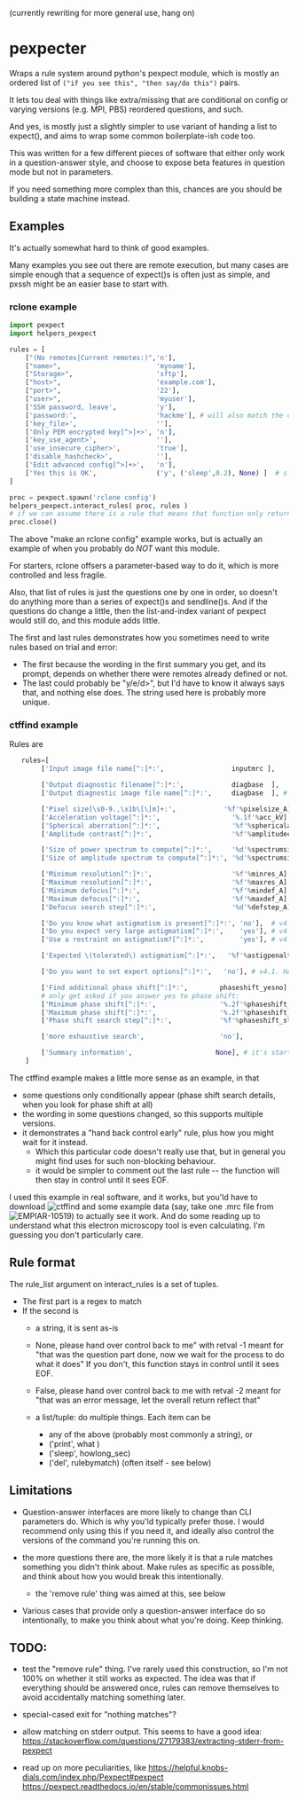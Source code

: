 (currently rewriting for more general use, hang on)


# pexpecter

Wraps a rule system around python's pexpect module,
which is mostly an ordered list of `("if you see this", "then say/do this")` pairs.


It lets tou deal with things like extra/missing that are conditional on config 
or varying versions (e.g. MPI, PBS) reordered questions, and such.

And yes, is mostly just a slightly simpler to use variant of handing a list to expect(),
and aims to wrap some common boilerplate-ish code too.


This was written for a few different pieces of software that either only work in a question-answer style,
and choose to expose beta features in question mode but not in parameters.

If you need something more complex than this, chances are you should be building a state machine instead.


## Examples

It's actually somewhat hard to think of good examples.

Many examples you see out there are remote execution, but many cases are simple enough that a sequence of expect()s is often just as simple, and pxssh might be an easier base to start with.


### rclone example

```python
import pexpect
import helpers_pexpect

rules = [
    ["(No remotes|Current remotes:)",'n'],
    ["name>",                        'myname'],
    ["Storage>",                     'sftp'],
    ["host>",                        'example.com'],
    ["port>",                        '22'],
    ["user>",                        'myuser'],
    ['SSH password, leave',          'y'],
    ['password:',                    'hackme'], # will also match the confirm. Would be more readable to 
    ['key_file>',                    ''],
    ['Only PEM encrypted key[^>]+>', 'n'],
    ['key_use_agent>',               ''],
    ['use_insecure_cipher>',         'true'],
    ['disable_hashcheck>',           ''],
    ['Edit advanced config[^>]+>',   'n'],
    ['Yes this is OK',               ('y', ('sleep',0.2), None) ]  # sleep is probably not necessary, but can't hurt.
]

proc = pexpect.spawn('rclone config')
helpers_pexpect.interact_rules( proc, rules )
# if we can assume there is a rule that means that function only returns once we're done, we can now just:
proc.close()
```

The above "make an rclone config" example works, but is actually an example of when you probably do _NOT_ want this module.

For starters, rclone offsers a parameter-based way to do it, which is more controlled and less fragile.

Also, that list of rules is just the questions one by one in order, so doesn't do anything more than a series of expect()s and sendline()s.
And if the questions do change a little, then the list-and-index variant of pexpect would still do, and this module adds little.

The first and last rules demonstrates how you sometimes need to write rules based on trial and error:
- The first because the wording in the first summary you get, and its prompt, depends on whether there were remotes already defined or not.
- The last could probably be "y/e/d>", but I'd have to know it always says that, and nothing else does. The string used here is probably more unique.


### ctffind example

Rules are
```python
   rules=[
        ['Input image file name[^:]*:',                 inputmrc ],

        ['Output diagnostic filename[^:]*:',            diagbase  ],
        ['Output diagnostic image file name[^:]*:',     diagbase  ], # v4.1

        ['Pixel size[\s0-9.,\x1b\[\]m]+:',            '%f'%pixelsize_A],  # written that way to not match the "Pixel size for fitting" in the pre-calculation or post-calculation summary
        ['Acceleration voltage[^:]*:',                  '%.1f'%acc_kV],
        ['Spherical aberration[^:]*:',                  '%f'%sphericalaberration],
        ['Amplitude contrast[^:]*:',                    '%f'%amplitudecontrast_frac],

        ['Size of power spectrum to compute[^:]*:',     '%d'%spectrumsize_pixels], # CONSIDER: ensure twopower?
        ['Size of amplitude spectrum to compute[^:]*:', '%d'%spectrumsize_pixels], # v4.1

        ['Minimum resolution[^:]*:',                    '%f'%minres_A],
        ['Maximum resolution[^:]*:',                    '%f'%maxres_A],
        ['Minimum defocus[^:]*:',                       '%f'%mindef_A],
        ['Maximum defocus[^:]*:',                       '%f'%maxdef_A],
        ['Defocus search step[^:]*:',                   '%d'%defstep_A],

        ['Do you know what astigmatism is present[^:]*:', 'no'],  # v4.1
        ['Do you expect very large astigmatism[^:]*:',    'yes'], # v4.1. apparently >1000A is considered very large.
        ['Use a restraint on astigmatism?[^:]*:',         'yes'], # v4.1. Penalise above given value

        ['Expected \(tolerated\) astigmatism[^:]*:',   '%f'%astigpenaltyover_A], # v4.1

        ['Do you want to set expert options[^:]*:',   'no'], # v4.1. HAven't checked which they are yet

        ['Find additional phase shift[^:]*:',        phaseshift_yesno],
        # only get asked if you answer yes to phase shift:
        ['Minimum phase shift[^:]*:',                '%.2f'%phaseshift_minrad],
        ['Maximum phase shift[^:]*:',                '%.2f'%phaseshift_maxrad],
        ['Phase shift search step[^:]*:',            '%f'%phaseshift_steprad],

        ['more exhaustive search',                   'no'],

        ['Summary information',                     None], # it's starting -- give back control
    ]
```

The ctffind example makes a little more sense as an example, in that 
- some questions only conditionally appear (phase shift search details, when you look for phase shift at all)
- the wording in some questions changed, so this supports multiple versions.
- it demonstrates a "hand back control early" rule, plus how you might wait for it instead.
  - Which this particular code doesn't really use that, but in general you might find uses for such non-blocking behaviour.
  - it would be simpler to comment out the last rule -- the function will then stay in control until it sees EOF.
   
I used this example in real software, and it works, but you'ld have to download ![ctffind](https://grigoriefflab.umassmed.edu/ctf_estimation_ctffind_ctftilt) and some example data (say, take one .mrc file from ![EMPIAR-10519](https://empiar.pdbj.org/entry/10519/)) to actually see it work.
And do some reading up to understand what this electron microscopy tool is even calculating. I'm guessing you don't particularly care.


## Rule format

The rule_list argument on interact_rules is a set of tuples. 
- The first part is a regex to match
- If the second is
    - a string, it is sent as-is

    - None,   please hand over control back to me" with retval -1
        meant for "that was the question part done, now we wait for the process to do what it does"
        If you don't, this function stays in control until it sees EOF.

    - False,  please hand over control back to me with retval -2
        meant for "that was an error message, let the overall return reflect that"

    - a list/tuple: do multiple things. Each item can be 
      - any of the above (probably most commonly a string), or
      - ('print', what )
      - ('sleep', howlong_sec)
      - ('del',   rulebymatch)          (often itself - see below)



## Limitations

- Question-answer interfaces are more likely to change than CLI parameters do.  Which is why you'ld typically prefer those.
  I would recommend only using this if you need it, 
  and ideally also control the versions of the command you're running this on.

- the more questions there are, the more likely it is that a rule matches something you didn't think about.
  Make rules as specific as possible, and think about how you would break this intentionally.
  - the 'remove rule' thing was aimed at this, see below

- Various cases that provide only a question-answer interface do so intentionally,
  to make you think about what you're doing.  Keep thinking.


## TODO:

- test the "remove rule" thing.
  I've rarely used this construction, so I'm not 100% on whether it still works as expected.
  The idea was that if everything should be answered once, rules can remove themselves to avoid accidentally matching something later.

- special-cased exit for "nothing matches"?

- allow matching on stderr output. This seems to have a good idea: https://stackoverflow.com/questions/27179383/extracting-stderr-from-pexpect

- read up on more peculiarities, like 
  https://helpful.knobs-dials.com/index.php/Pexpect#pexpect
  https://pexpect.readthedocs.io/en/stable/commonissues.html
